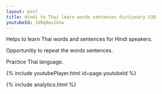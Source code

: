 ```yaml
---
layout: post
title: Hindi to Thai learn words sentences dictionary 530 
youtubeId: JU9q8wu1Xnw
---
```

 
 
Helps to learn Thai words and sentences for Hindi speakers.

Opportunitiy to repeat the words sentences. 

Practice Thai language. 
 
{% include youtubePlayer.html id=page.youtubeId %}
 
 
{% include analytics.html %}